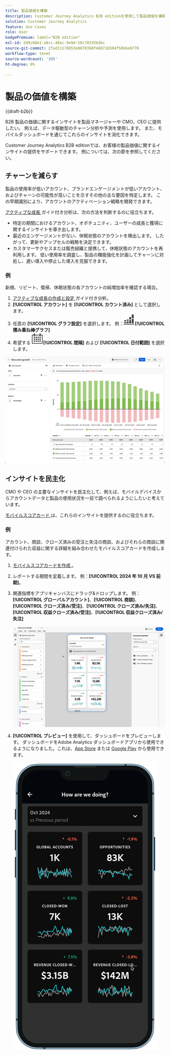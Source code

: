 ```yaml
---
title: 製品価値を構築
description: Customer Journey Analytics B2B editionを使用して製品価値を構築する方法について説明します。
solution: Customer Journey Analytics
feature: Use Cases
role: User
badgePremium: label="B2B edition"
exl-id: 509c68e1-a8cc-48ac-9e9d-50c703356dbc
source-git-commit: 2fad11178853e08783b8f48671b504f50b6e0770
workflow-type: tm+mt
source-wordcount: '395'
ht-degree: 0%

---
```


# 製品の価値を構築

{{draft-b2b}}

B2B 製品の価値に関するインサイトを製品マネージャーや CMO、CEO に提供したい。 例えば、データ駆動型のチャーン分析や予測を使用します。 また、モバイルダッシュボードを通じてこれらのインサイトを消化できます。

Customer Journey Analytics B2B editionでは、お客様の製品価値に関するインサイトの提供をサポートできます。 例については、次の節を参照してください。


## チャーンを減らす

製品の使用率が低いアカウント、ブランドエンゲージメントが低いアカウント、およびチャーンの可能性が高いことを示すその他の主な要因を特定します。 この早期識別により、アカウントのアクティベーション戦略を開発できます。

[ アクティブな成長 ](/help/guided-analysis/types/active-growth.md) ガイド付き分析は、次の方法を判断するのに役立ちます。

* 特定の期間におけるアカウント、オポチュニティ、ユーザーの成長と獲得に関するインサイトを導き出します。
* 最近のエンゲージメントがない、休眠状態のアカウントを検出します。 したがって、更新やアップセルの戦略を決定できます。
* カスタマーサクセスまたは販売組織と提携して、休眠状態のアカウントを再利用します。 低い使用率を調査し、製品の機能強化を計画してチャーンに対処し、遅い導入や停止した導入を克服できます。

### 例

新規、リピート、復帰、休眠状態の各アカウントの純増加率を確認する場合。

1. [ アクティブな成長の作成と設定 ](/help/guided-analysis/types/active-growth.md) ガイド付き分析。
1. **[!UICONTROL アカウント]** を **[!UICONTROL カウント済み]** として選択します。
1. 任意の **[!UICONTROL グラフ設定]** を選択します。 例：![GraphBarVerticalStacked](/help/assets/icons/GraphBarVerticalStacked.svg)**[!UICONTROL 積み重ね棒グラフ]**
1. 希望する ![ カレンダー ](/help/assets/icons/Calendar.svg)**[!UICONTROL 間隔]** および **[!UICONTROL 日付範囲]** を選択します。

![B2B のユースケース – 製品価値の構築 – チャーンの削減 – アクティブな成長 ](assets/b2b-uc-build-product-value-active-growth.png)


## インサイトを民主化

CMO や CEO の主要なインサイトを民主化して、例えば、モバイルデバイスからアカウントデータと製品の使用状況を一目で調べられるようにしたいと考えています。

[ モバイルスコアカード ](/help/mobile-app/home.md) は、これらのインサイトを提供するのに役立ちます。

### 例

アカウント、商談、クローズ済みの受注と失注の商談、およびそれらの商談に関連付けられた収益に関する詳細を組み合わせたモバイルスコアカードを作成します。

1. [ モバイルスコアカードを作成 ](/help/mobile-app/create-scorecard.md)。
1. レポートする期間を定義します。 例：**[!UICONTROL 2024 年 10 月 VS 前期]**。
1. 関連指標をアプリキャンバスにドラッグ&amp;ドロップします。 例：**[!UICONTROL グローバルアカウント]**、**[!UICONTROL 商談]**、**[!UICONTROL クローズ済み/受注]**、**[!UICONTROL クローズ済み/失注]**、**[!UICONTROL 収益クローズ済み/受注]**、**[!UICONTROL 収益クローズ済み/失注]**

   ![B2B のユースケース – 製品価値の構築 – インサイトの民主化 – モバイルスコアカード ](assets/b2b-uc-build-product-value-mobile-scorecard.png)

1. **[!UICONTROL プレビュー]** を使用して、ダッシュボードをプレビューします。 ダッシュボードをAdobe Analytics ダッシュボードアプリから使用できるようになりました。これは、[App Store](https://apps.apple.com/us/app/adobe-analytics-dashboards/id1509062264) または [Google Play](https://play.google.com/store/apps/details?id=com.adobe.analyticsdashboards) から使用できます。

   ![B2B のユースケース – 製品価値の構築 – インサイトの民主化 – モバイルスコアカードのプレビュー ](assets/b2b-uc-build-product-value-mobile-scorecard-preview.png)
